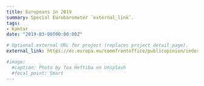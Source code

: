 ```yaml
---
title: Europeans in 2019
summary: Special Eurobarometer `external_link`.
tags:
- Kantar
date: "2019-03-00T00:00:00Z"

# Optional external URL for project (replaces project detail page).
external_link: https://ec.europa.eu/commfrontoffice/publicopinion/index.cfm/Survey/getSurveyDetail/instruments/SPECIAL/surveyKy/2225

#image:
  #caption: Photo by Toa Heftiba on Unsplash
  #focal_point: Smart
---
```

